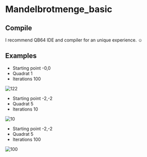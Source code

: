# Mandelbrotmenge_basic

## Compile

I recommend QB64 IDE and compiler for an unique experience. :relaxed:

## Examples

- Starting point -0,0
- Quadrat 1
- Iterations 100

![122](https://github.com/clemens1994/Mandelbrotmenge_basic/assets/43879201/6c54b399-78e7-49cd-a937-5ce1951d1826)

- Starting point -2,-2
- Quadrat 5
- Iterations 10

![10](https://github.com/clemens1994/Mandelbrotmenge_basic/assets/43879201/700730be-a443-4f33-b02a-c5c0deb71b13)

- Starting point -2,-2
- Quadrat 5
- Iterations 100

![100](https://github.com/clemens1994/Mandelbrotmenge_basic/assets/43879201/4dd30080-214a-4712-a4ad-81011a8d39f3)

